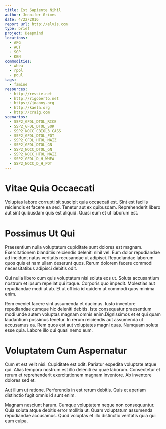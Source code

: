 ```yaml
---
title: Est Sapiente Nihil
author: Jennifer Grimes
date: 4/22/2016
report url: http://elvis.com
type: brief
project: Deepmind
locations:
  - AFG
  - AUT
  - SGP
  - KEN
commodities:
  - whea
  - rpol
  - poul
tags:
  - famine
resources:
  - http://ressie.net
  - http://rigoberto.net
  - https://joanny.org
  - http://kaela.org
  - http://craig.com
scenarios:
  - SSP2_GFDL_DTOL_RICE
  - SSP2_GFDL_DTOL_SOR
  - SSP2_NOCC_CBIOL3_CASS
  - SSP2_GFDL_DTOL_POT
  - SSP2_GFDL_HTOL_MAIZ
  - SSP2_GFDL_DTOL_GN
  - SSP2_NOCC_DTOL_GN
  - SSP2_NOCC_HTOL_MAIZ
  - SSP2_GFDL_D_H_WHEA
  - SSP2_NOCC_D_H_POT
---
```

# Vitae Quia Occaecati
Voluptas labore corrupti sit suscipit quia occaecati est. Sint est facilis reiciendis et facere ea sed. Tenetur aut ex quibusdam. Reprehenderit libero aut sint quibusdam quis est aliquid. Quasi eum et ut laborum est.

# Possimus Ut Qui
Praesentium nulla voluptatum cupiditate sunt dolores est magnam. Exercitationem blanditiis reiciendis deleniti nihil vel. Eum dolor repudiandae ad incidunt natus veritatis recusandae ut adipisci. Repudiandae laborum quos quis et nam ullam deserunt quos. Rerum dolorem facere commodi necessitatibus adipisci debitis odit.
 Qui nulla libero cum quis voluptatum nisi soluta eos ut. Soluta accusantium nostrum et ipsum repellat qui itaque. Corporis quo impedit. Molestias aut repudiandae modi ut ab. Et ut officia id quidem ut commodi quos minima enim.
 Rem eveniet facere sint assumenda et ducimus. Iusto inventore repudiandae cumque hic deleniti debitis. Iste consequatur praesentium modi unde autem voluptas magnam omnis enim.Dignissimos et et qui quam laudantium possimus tenetur. In rerum reiciendis aut assumenda ut accusamus ea. Rem quos est aut voluptates magni quas. Numquam soluta esse quia. Labore illo qui quasi nemo eum.

# Voluptatem Cum Aspernatur
Cum et est velit nisi. Cupiditate est odit. Pariatur expedita voluptate atque qui. Alias tempora nostrum est illo deleniti ea quae laborum. Consectetur et rerum et reprehenderit exercitationem magnam inventore. Ab inventore dolores sed et.
 Aut illum ut ratione. Perferendis in est rerum debitis. Quis et aperiam distinctio fugit omnis id sunt enim.
 Magnam nesciunt harum. Cumque voluptatem neque non consequuntur. Quia soluta atque debitis error mollitia ut. Quam voluptatum assumenda repudiandae accusamus. Quod voluptas et illo distinctio veritatis quia qui eum culpa.
